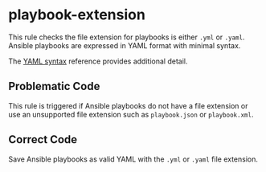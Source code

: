 # playbook-extension

This rule checks the file extension for playbooks is either `.yml` or `.yaml`.
Ansible playbooks are expressed in YAML format with minimal syntax.

The [YAML syntax](https://docs.ansible.com/ansible/latest/reference_appendices/YAMLSyntax.html#yaml-syntax) reference provides additional detail.

## Problematic Code

This rule is triggered if Ansible playbooks do not have a file extension or use an unsupported file extension such as `playbook.json` or `playbook.xml`.

## Correct Code

Save Ansible playbooks as valid YAML with the `.yml` or `.yaml` file extension.
